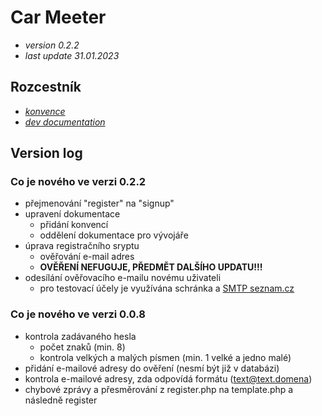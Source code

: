 # Car Meeter
- *version 0.2.2*
- *last update 31.01.2023*

## Rozcestník
- *[konvence](docs/konvence.md)*
- *[dev documentation](docs/dev.md)*

## Version log

### Co je nového ve verzi 0.2.2
- přejmenování "register" na "signup"
- upravení dokumentace
    - přidání konvencí
    - oddělení dokumentace pro vývojáře
- úprava registračního sryptu
    - ověřování e-mail adres
    - **OVĚŘENÍ NEFUGUJE, PŘEDMĚT DALŠÍHO UPDATU!!!**
- odesílání ověřovacího e-mailu novému uživateli
    - pro testovací účely je využívána schránka a [SMTP seznam.cz](https://napoveda.seznam.cz/cz/imap-pop3-smtp/)

### Co je nového ve verzi 0.0.8
- kontrola zadávaného hesla
    - počet znaků (min. 8)
    - kontrola velkých a malých písmen (min. 1 velké a jedno malé)
- přidání e-mailové adresy do ověření (nesmí být již v databázi)
- kontrola e-mailové adresy, zda odpovídá formátu (text@text.domena)
- chybové zprávy a přesměrování z register.php na template.php a následně register